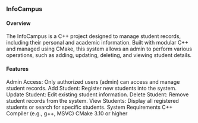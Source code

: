 ### InfoCampus
#### Overview
The InfoCampus is a C++ project designed to manage student records, including their personal and academic information. Built with modular C++ and managed using CMake, this system allows an admin to perform various operations, such as adding, updating, deleting, and viewing student details.

#### Features
Admin Access: Only authorized users (admin) can access and manage student records.
Add Student: Register new students into the system.
Update Student: Edit existing student information.
Delete Student: Remove student records from the system.
View Students: Display all registered students or search for specific students.
System Requirements
C++ Compiler (e.g., g++, MSVC)
CMake 3.10 or higher
